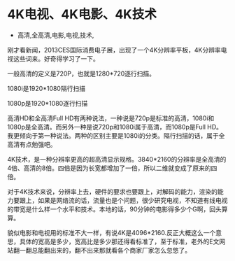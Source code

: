 # 4K电视、4K电影、4K技术
- 高清,全高清,电影,电视,技术,

刚才看新闻，2013CES国际消费电子展，出现了一个4K分辨率平板，4K分辨率电视这些词来。好奇得学习了一下。

一般高清的定义是720P，也就是1280*720逐行扫描。

1080i是1920*1080隔行扫描

1080p是1920*1080逐行扫描

高清HD和全高清Full HD有两种说法，一种说是720p是标准的高清，1080i和1080p是全高清。而另外一种是说720p和1080i属于高清，而1080p是Full HD。我更倾向于第一种说法。两种的区别主要是1080i的分类。隔行扫描的话，属于全高清有点勉强吧。

4K技术，是一种分辨率更高的超高清显示规格。3840*2160的分辨率是全高清的4倍、高清的8倍。四倍是因为长宽都增加了一倍，所以二维就变成了原来的四倍。

对于4K技术来说，分辨率上去，硬件的要求也要跟上，对解码的能力，渲染的能力要跟上，如果是网络流的话，流量也是个问题，很少研究电视，不知道有线电视的带宽是什么样一个水平和技术。本地的话，90分钟的电影得多少个G啊，回头算算。</p><p>貌似电影和电视用的标准不大一样，有说4K是4096*2160.反正大概这么一个意思，具体的宽高是多少，宽高比是多少那还得看标准了，至于标准，老外的E文网站翻一翻总能翻出来的，翻不出来那就看各个商家厂家怎么忽悠了。